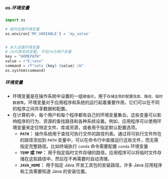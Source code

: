 ##### os.环境变量
```python
import os

# 临时设置环境变量
os.environ['MY_VARIABLE'] = 'my_value'


# 永久设置环境变量
# /m代表系统变量, 不加/m为用户变量
key = "HOMEPATH"
value = r"E:\env"
command = rf"setx {key} {value} /m"
os.system(command)
```
##### 环境变量
- 环境变量是在操作系统中设置的一组`键值对`，用于`存储全局的配置信息、路径、临时数据等`。环境变量对于应用程序和系统的运行起着重要作用，它们可以在不同的程序之间共享数据和配置。
- 在计算机中，每个用户和每个程序都有自己的环境变量集合。这些变量可以影响程序的行为、资源的查找路径和各种系统设置。例如，应用程序可以使用环境变量来定位特定文件、库或资源，或者用于指定默认配置选项。
	- **`PATH`：** 操作系统用于查找可执行文件的路径列表。通过将可执行文件所在的路径添加到 `PATH` 变量中，可以在命令行中直接运行这些文件，而无需指定完整路径。比如终端执行 `conda` 命令需要配置 `conda` 环境变量
	- **`TEMP` 或 `TMP`：** 用于指定临时文件存储的路径。应用程序可以将临时文件存储在这些路径中，然后在不再需要时自动清理。
	- **`JAVA_HOME`：** 用于指定 Java 开发工具包的安装路径。许多 Java 应用程序和工具需要知道 Java 的安装位置。
